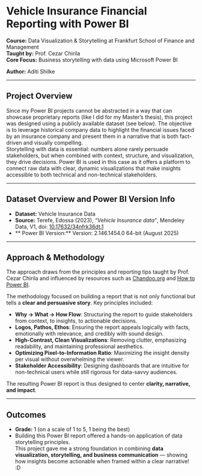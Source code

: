 # Vehicle Insurance Financial Reporting with Power BI  

**Course:** Data Visualization & Storytelling at Frankfurt School of Finance and Management  
**Taught by:** Prof. Cezar Chirila  
**Core Focus:** Business storytelling with data using Microsoft Power BI  

**Author:** Aditi Shilke  

---

## Project Overview  
Since my Power BI projects cannot be abstracted in a way that can showcase proprietary reports (like I did for my Master’s thesis), this project was designed using a publicly available dataset (see below). The objective is to leverage historical company data to highlight the financial issues faced by an insurance company and present them in a narrative that is both fact-driven and visually compelling.  
Storytelling with data is essential: numbers alone rarely persuade stakeholders, but when combined with context, structure, and visualization, they drive decisions. Power BI is used in this case as it offers a platform to connect raw data with clear, dynamic visualizations that make insights accessible to both technical and non-technical stakeholders.  

---

## Dataset Overview  and Power BI Version Info 
- **Dataset:** Vehicle Insurance Data  
- **Source:** Terefe, Edossa (2023), *“Vehicle Insurance data”*, Mendeley Data, V1, doi: [10.17632/34nfrk36dt.1](https://doi.org/10.17632/34nfrk36dt.1)  
- ** Power BI Version:** Version: 2.146.1454.0 64-bit (August 2025)

---

## Approach & Methodology  
The approach draws from the principles and reporting tips taught by Prof. Cezar Chirila and influenced by resources such as [Chandoo.org](https://chandoo.org/wp/about/) and [How to Power BI](https://www.youtube.com/@HowtoPowerBI).  

The methodology focused on building a report that is not only functional but tells a **clear and persuasive story**. Key principles included:  

- **Why → What → How Flow**: Structuring the report to guide stakeholders from context, to insights, to actionable decisions.  
- **Logos, Pathos, Ethos**: Ensuring the report appeals logically with facts, emotionally with relevance, and credibly with sound design.  
- **High-Contrast, Clean Visualizations**: Removing clutter, emphasizing readability, and maintaining professional aesthetics.  
- **Optimizing Pixel-to-Information Ratio**: Maximizing the insight density per visual without overwhelming the viewer.  
- **Stakeholder Accessibility**: Designing dashboards that are intuitive for non-technical users while still rigorous for data-savvy audiences.  

The resulting Power BI report is thus designed to center **clarity, narrative, and impact**.  

---

## Outcomes  
- **Grade:** 1 (on a scale of 1 to 5, 1 being the best)  
- Building this Power BI report offered a hands-on application of data storytelling principles.  
This project gave me a strong foundation in combining **data visualization, storytelling, and business communication** — showing how insights become actionable when framed within a clear narrative! :D
